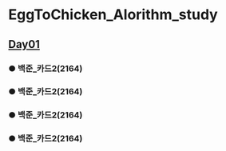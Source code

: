# EggToChicken_Alorithm_study

## [Day01](https://github.com/sprudwns33/EggToChicken_Alorithm_study/tree/main/Day01)
### ● 백준_카드2(2164)
### ● 백준_카드2(2164)
### ● 백준_카드2(2164)
### ● 백준_카드2(2164)

